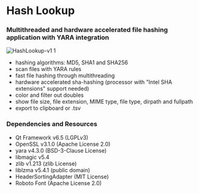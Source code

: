 # Hash Lookup
### Multithreaded and hardware accelerated file hashing application with YARA integration
![HashLookup-v1 1](https://github.com/huebicode/hashlookup/assets/3885373/197d69bb-6c1c-4806-a3aa-3bceda40c4c9)



- hashing algorithms: MD5, SHA1 and SHA256
- scan files with YARA rules
- fast file hashing through multithreading
- hardware accelerated sha-hashing (processor with "Intel SHA extensions" support needed)
- color and filter out doubles
- show file size, file extension, MIME type, file type, dirpath and fullpath
- export to clipboard or .tsv


### Dependencies and Resources

- Qt Framework v6.5 (LGPLv3)
- OpenSSL v3.1.0 (Apache License 2.0)
- yara v4.3.0 (BSD-3-Clause License)
- libmagic v5.4
- zlib v1.213 (zlib License)
- liblzma v5.4.1 (public domain)
- HeaderSortingAdapter (MIT License)
- Roboto Font (Apache License 2.0)
